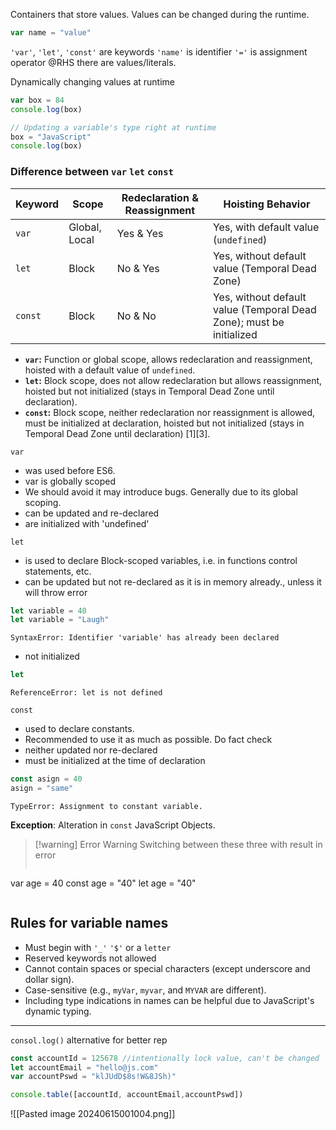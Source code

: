 Containers  that store values. Values can be changed during the runtime.

```js
var name = "value"
```
`'var'`, `'let'`, `'const'` are keywords
`'name'` is identifier 
`'='` is assignment operator 
@RHS there are values/literals.


Dynamically changing values at runtime
```js
var box = 84
console.log(box)

// Updating a variable's type right at runtime 
box = "JavaScript"
console.log(box)
```


### Difference between `var` `let` `const`

| Keyword | Scope         | Redeclaration & Reassignment | Hoisting Behavior                                                    |
| ------- | ------------- | ---------------------------- | -------------------------------------------------------------------- |
| `var`   | Global, Local | Yes & Yes                    | Yes, with default value (`undefined`)                                |
| `let`   | Block         | No & Yes                     | Yes, without default value (Temporal Dead Zone)                      |
| `const` | Block         | No & No                      | Yes, without default value (Temporal Dead Zone); must be initialized |

- **`var`:** Function or global scope, allows redeclaration and reassignment, hoisted with a default value of `undefined`.
- **`let`:** Block scope, does not allow redeclaration but allows reassignment, hoisted but not initialized (stays in Temporal Dead Zone until declaration).
- **`const`:** Block scope, neither redeclaration nor reassignment is allowed, must be initialized at declaration, hoisted but not initialized (stays in Temporal Dead Zone until declaration) [1][3].

`var`
- was used before ES6. 
- var is globally scoped
- We should avoid it may introduce bugs. Generally due to its global scoping.
- can be updated and re-declared
- are initialized with 'undefined'

`let`
- is used to declare Block-scoped variables, i.e. in functions control statements, etc. 
- can be updated but not re-declared as it is in memory already., unless it will throw error

```js
let variable = 40
let variable = "Laugh"
```
```
SyntaxError: Identifier 'variable' has already been declared
```

- not initialized 
```js
let
```
```
ReferenceError: let is not defined
```

`const` 
- used to declare constants. 
- Recommended to use it as much as possible.  Do fact check
- neither updated nor re-declared
- must be initialized at the time of declaration 
```js
const asign = 40
asign = "same"
```
```error
TypeError: Assignment to constant variable.
```
**Exception**: 
Alteration in `const` JavaScript Objects.


> [!warning] Error Warning 
> Switching between these three with result in  error 
> 
> ```js
var age = 40
const age = "40"
let age = "40" 
>```



## Rules for variable names
-  Must begin with `'_'` `'$'` or a `letter`
-  Reserved keywords not allowed
- Cannot contain spaces or special characters (except underscore and dollar sign).
- Case-sensitive (e.g., `myVar`, `myvar`, and `MYVAR` are different).
- Including type indications in names can be helpful due to JavaScript's dynamic typing.


---
`consol.log()` alternative for better rep

```js
const accountId = 125678 //intentionally lock value, can't be changed
let accountEmail = "hello@js.com"  
var accountPswd = "klJUdD$8s!W&8JSh)"

console.table([accountId, accountEmail,accountPswd])
```
![[Pasted image 20240615001004.png]]